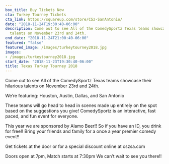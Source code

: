 ```yaml
---
box_title: Buy Tickets Now
cta: Turkey Tourney Tickets
cta_link: https://squareup.com/store/CSz-SanAntonio/
date: "2018-11-24T19:30:40-06:00"
description: Come out to see All of the ComedySportz Texas teams showcase their hilarious
  talents on November 23rd and 24th.
end_date: "2018-11-24T21:00:40-06:00"
featured: "false"
featured_image: /images/turkeytourney2018.jpg
images:
- /images/turkeytourney2018.jpg
start_date: "2018-11-23T19:30:40-06:00"
title: Texas Turkey Tourney 2018
---
```


Come out to see All of the ComedySportz Texas teams showcase their hilarious talents on November 23rd and 24th.

We’re featuring:
Houston, Austin, Dallas, and San Antonio

These teams will go head to head in scenes made up entirely on the spot based on the suggestions you give!
ComedySportz is an interactive, fast paced, and fun event for everyone.

This year we are sponsored by Alamo Beer!! So if you have an ID, you drink for free!! Bring your friends and family for a once a year premier comedy event!!

Get tickets at the door or for a special discount online at cszsa.com

Doors open at 7pm, Match starts at 7:30pm
We can’t wait to see you there!!
